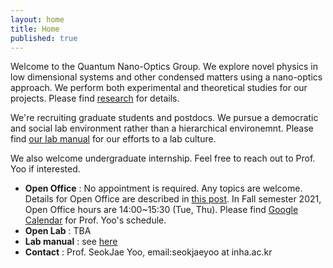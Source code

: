 ```yaml
---
layout: home
title: Home
published: true
---
```


Welcome to the Quantum Nano-Optics Group. We explore novel physics in low dimensional systems and other condensed matters using a nano-optics approach. We perform both experimental and theoretical studies for our projects. Please find [research](research) for details.

We're recruiting graduate students and postdocs. We pursue a democratic and social lab environment rather than a hierarchical environemnt. Please find [our lab manual](https://github.com/seokjaeyoo/quantum-nano-optics-group/blob/main/20210827_group-manual_v1.pdf) for our efforts to a lab culture.

We also welcome undergraduate internship. Feel free to reach out to Prof. Yoo if interested.

- **Open Office** : No appointment is required. Any topics are welcome. Details for Open Office are described in [this post](https://seokjaeyoo.github.io//2021/07/14/openoffice.html). In Fall semester 2021, Open Office hours are 14:00~15:30 (Tue, Thu). Please find [Google Calendar](https://calendar.google.com/calendar/embed?src=c_t42fgem8cotfbrv0fli02jq43k%40group.calendar.google.com&ctz=Asia%2FSeoul) for Prof. Yoo's schedule. 
- **Open Lab** : TBA
- **Lab manual** : see [here](https://github.com/seokjaeyoo/quantum-nano-optics-group/blob/main/20210827_group-manual_v1.pdf)
- **Contact** : Prof. SeokJae Yoo, email:seokjaeyoo at inha.ac.kr
